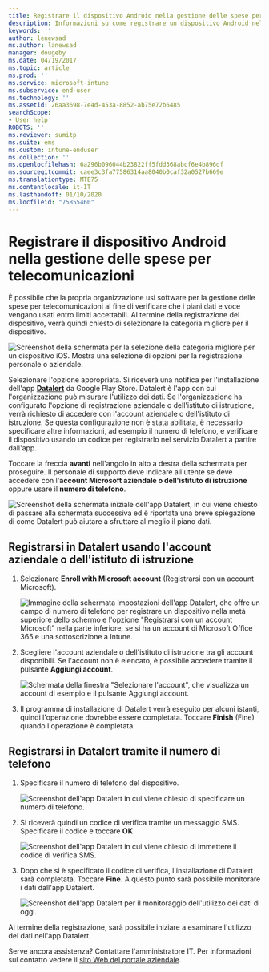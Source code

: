 ```yaml
---
title: Registrare il dispositivo Android nella gestione delle spese per telecomunicazioni con Intune
description: Informazioni su come registrare un dispositivo Android nella gestione delle spese per telecomunicazioni.
keywords: ''
author: lenewsad
ms.author: lanewsad
manager: dougeby
ms.date: 04/19/2017
ms.topic: article
ms.prod: ''
ms.service: microsoft-intune
ms.subservice: end-user
ms.technology: ''
ms.assetid: 26aa3698-7e4d-453a-8852-ab75e72b6485
searchScope:
- User help
ROBOTS: ''
ms.reviewer: sumitp
ms.suite: ems
ms.custom: intune-enduser
ms.collection: ''
ms.openlocfilehash: 6a296b096044b23822ff5fdd368abcf6e4b896df
ms.sourcegitcommit: caee3c3fa77586314aa8040b0caf32a0527b669e
ms.translationtype: MTE75
ms.contentlocale: it-IT
ms.lasthandoff: 01/10/2020
ms.locfileid: "75855460"
---
```

# <a name="enroll-your-android-device-in-telecom-expense-management"></a>Registrare il dispositivo Android nella gestione delle spese per telecomunicazioni

È possibile che la propria organizzazione usi software per la gestione delle spese per telecomunicazioni al fine di verificare che i piani dati e voce vengano usati entro limiti accettabili. Al termine della registrazione del dispositivo, verrà quindi chiesto di selezionare la categoria migliore per il dispositivo.

![Screenshot della schermata per la selezione della categoria migliore per un dispositivo iOS. Mostra una selezione di opzioni per la registrazione personale o aziendale.](./media/and-enroll-11-tem-select-best-category.png)

Selezionare l'opzione appropriata. Si riceverà una notifica per l'installazione dell'app [__Datalert__](https://play.google.com/store/apps/details?id=fr.memobox.databox) da Google Play Store. Datalert è l'app con cui l'organizzazione può misurare l'utilizzo dei dati. Se l'organizzazione ha configurato l'opzione di registrazione aziendale o dell'istituto di istruzione, verrà richiesto di accedere con l'account aziendale o dell'istituto di istruzione. Se questa configurazione non è stata abilitata, è necessario specificare altre informazioni, ad esempio il numero di telefono, e verificare il dispositivo usando un codice per registrarlo nel servizio Datalert a partire dall'app.

Toccare la freccia __avanti__ nell'angolo in alto a destra della schermata per proseguire. Il personale di supporto deve indicare all'utente se deve accedere con l'__account Microsoft aziendale o dell'istituto di istruzione__ oppure usare il __numero di telefono__.

  ![Screenshot della schermata iniziale dell'app Datalert, in cui viene chiesto di passare alla schermata successiva ed è riportata una breve spiegazione di come Datalert può aiutare a sfruttare al meglio il piano dati.](./media/and-enroll-12-tem-datalert-setup.png)

## <a name="enroll-into-datalert-using-your-microsoft-work-or-school-account"></a>Registrarsi in Datalert usando l'account aziendale o dell'istituto di istruzione

1. Selezionare __Enroll with Microsoft account__ (Registrarsi con un account Microsoft).

   ![Immagine della schermata Impostazioni dell'app Datalert, che offre un campo di numero di telefono per registrare un dispositivo nella metà superiore dello schermo e l'opzione "Registrarsi con un account Microsoft" nella parte inferiore, se si ha un account di Microsoft Office 365 e una sottoscrizione a Intune.](./media/and-enroll-12a-tem-datalert-enroll-msft-account.png)

2. Scegliere l'account aziendale o dell'istituto di istruzione tra gli account disponibili. Se l'account non è elencato, è possibile accedere tramite il pulsante **Aggiungi account**.

   ![Schermata della finestra "Selezionare l'account", che visualizza un account di esempio e il pulsante Aggiungi account.](./media/and-enroll-12b-tem-datalert-enroll-select-msft-account.png)

3. Il programma di installazione di Datalert verrà eseguito per alcuni istanti, quindi l'operazione dovrebbe essere completata. Toccare __Finish__ (Fine) quando l'operazione è completata.

## <a name="enroll-into-datalert-using-your-phone-number"></a>Registrarsi in Datalert tramite il numero di telefono

1. Specificare il numero di telefono del dispositivo.

   ![Screenshot dell'app Datalert in cui viene chiesto di specificare un numero di telefono.](./media/and-enroll-13-tem-datalert-phone-number.png)

2. Si riceverà quindi un codice di verifica tramite un messaggio SMS. Specificare il codice e toccare __OK__.

   ![Screenshot dell'app Datalert in cui viene chiesto di immettere il codice di verifica SMS.](./media/and-enroll-14-tem-datalert-sms.png)

3. Dopo che si è specificato il codice di verifica, l'installazione di Datalert sarà completata. Toccare __Fine__. A questo punto sarà possibile monitorare i dati dall'app Datalert.

   ![Screenshot dell'app Datalert per il monitoraggio dell'utilizzo dei dati di oggi.](./media/and-enroll-15-tem-datalert-monitoring-active.png)

Al termine della registrazione, sarà possibile iniziare a esaminare l'utilizzo dei dati nell'app Datalert.

Serve ancora assistenza? Contattare l'amministratore IT. Per informazioni sul contatto vedere il [sito Web del portale aziendale](https://go.microsoft.com/fwlink/?linkid=2010980).
